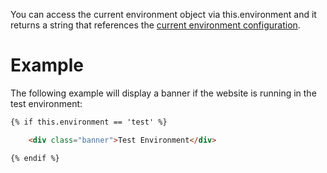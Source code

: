 You can access the current environment object via this.environment and it returns a string that references the [current environment configuration](../../setup/configuration.md#environment-config).

# Example

The following example will display a banner if the website is running in the test environment:

```html
{% if this.environment == 'test' %}

    <div class="banner">Test Environment</div>

{% endif %}
```
